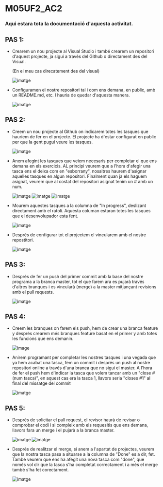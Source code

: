 # M05UF2_AC2
### Aqui estara tota la documentació d'aquesta activitat.
## PAS 1:
- Crearem un nou projecte al Visual Studio i també crearem un repositori d'aquest projecte, ja sigui a través del Github o directament des del Visual.

  (En el meu cas direcatement des del visual)

  ![imatge](img/crear_repos.png)

- Configuramen el nostre repositori tal i com ens demana, en public, amb un README.md, etc. I hauria de quedar d'aquesta manera.
 
  ![imatge](img/repos_inicial.png)

## PAS 2:
- Creem un nou projecte al Github on indicarem totes les tasques que hauriem de fer en el projecte. El projecte ha d'estar configurat en public per que la gent pugui veure les tasques.

  ![imatge](img/crear_projecte.png)

- Anem afegint les tasques que veiem necesaris per completar el que ens demana en els exercicis. AL principi veurem que a l'hora d'afegir una tasca ens el deixa com en "esborrany", nosaltres haurem d'asignar aquelles tasques en algun repositori. Finalment quan ja els haguem asignat, veurem que al costat del repositori asignat tenim un # amb un num.

  ![imatge](img/tasques_draft.png)
  ![imatge](img/tasques_repos.png)
  ![imatge](img/tasques_asignat.png)

- Mourem aquestes tasques a la columna de "In progress", deslizant directament amb el ratoli. Aquesta columan estaran totes les tasques que el desenvolupador esta fent.

  ![imatge](img/tasques_enprogres.png)

- Després de configurar tot el projectem el vincularem amb el nostre repostitori.

  ![imatge](img/tasques_link.png)

## PAS 3:
- Després de fer un push del primer commit amb la base del nostre programa a la branca master, tot el que farem ara es pujarà través d'altres branques i es vincularà (merge) a la master mitjançant revisions amb el pull requests.

  ![imatge](img/first_commit.png)

## PAS 4:
- Creem les branques on farem els push, hem de crear una branca feature y després crearem més branques feature basat en el primer y amb totes les funcions que ens demanin.

  ![image](img/branca_feature.png)

- Anirem programant per completar les nostres tasques i una vegada que ya hem acabat una tasca, fem un commit i després un push al nostre repositori online a través d'una branca que no sigui el master. A l'hora de fer el push hem d'indicar la tasca que volem tancar amb un "close #(num tasca)", en aquest cas era la tasca 1, llavors seria "closes #1" al final del missatge del commit

  ![imatge](img/square_push.png)

## PAS 5:
- Després de solicitar el pull request, el revisor haurà de revisar o comprobar el codi i si compleix amb els requesitis que ens demana, llavors fara un merge i el pujarà a la branca master.

  ![imatge](img/pr_merge.png)
  ![imatge](img/pr_merge_confirm.png)

- Després de realitzar el merge, si anem a l'apartat de projectes, veurem que la nostra tasca pasa a situarse a la columna de "Done" es a dir, fet. També veurem que ens ha afegit una nova tasca com "done", que només vol dir que la tasca s'ha completat correctament i a més el merge també s'ha fet corectament.

  ![imatge](img/tasca_finalitzat.png)

  
